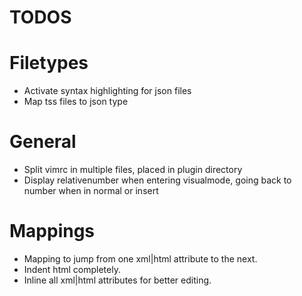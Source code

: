 TODOS
=====

# Filetypes

* Activate syntax highlighting for json files
* Map tss files to json type

# General

* Split vimrc in multiple files, placed in plugin directory
* Display relativenumber when entering visualmode, going back to
number when in normal or insert


# Mappings

* Mapping to jump from one xml|html attribute to the next.
* Indent html completely.
* Inline all xml|html attributes for better editing.

